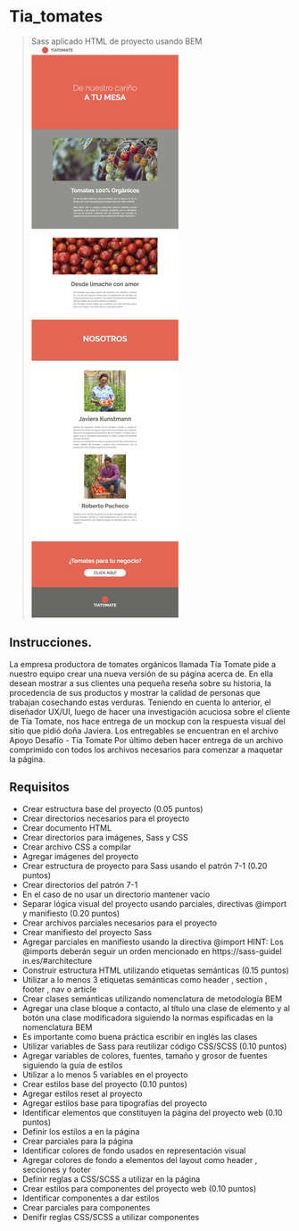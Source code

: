 # Tia_tomates
> Sass aplicado HTML de proyecto usando BEM
![](header.jpg)

## Instrucciones.

La empresa productora de tomates orgánicos llamada Tía Tomate pide a nuestro equipo crear una
nueva versión de su página acerca de.
En ella desean mostrar a sus clientes una pequeña reseña sobre su historia, la procedencia de sus
productos y mostrar la calidad de personas que trabajan cosechando estas verduras.
Teniendo en cuenta lo anterior, el diseñador UX/UI, luego de hacer una investigación acuciosa sobre
el cliente de Tía Tomate, nos hace entrega de un mockup con la respuesta visual del sitio que pidió
doña Javiera.
Los entregables se encuentran en el archivo Apoyo Desafío - Tía Tomate
Por último deben hacer entrega de un archivo comprimido con todos los archivos necesarios para
comenzar a maquetar la página.

## Requisitos

- Crear estructura base del proyecto (0.05 puntos)
- Crear directorios necesarios para el proyecto
- Crear documento HTML
- Crear directorios para imágenes, Sass y CSS
- Crear archivo CSS a compilar
- Agregar imágenes del proyecto
- Crear estructura de proyecto para Sass usando el patrón 7-1 (0.20 puntos)
- Crear directorios del patrón 7-1
- En el caso de no usar un directorio mantener vacío
- Separar lógica visual del proyecto usando parciales, directivas @import y manifiesto (0.20
puntos)
- Crear archivos parciales necesarios para el proyecto
- Crear manifiesto del proyecto Sass
- Agregar parciales en manifiesto usando la directiva @import
HINT: Los @imports deberán seguir un orden mencionado en https://sass-guidel
in.es/#architecture
- Construir estructura HTML utilizando etiquetas semánticas (0.15 puntos)
- Utilizar a lo menos 3 etiquetas semánticas como header , section , footer , nav o
article
- Crear clases semánticas utilizando nomenclatura de metodología BEM
- Agregar una clase bloque a contacto, al título una clase de elemento y al botón una clase
modificadora siguiendo la normas espificadas en la nomenclatura BEM
- Es importante como buena práctica escribir en inglés las clases
- Utilizar variables de Sass para reutilizar código CSS/SCSS (0.10 puntos)
- Agregar variables de colores, fuentes, tamaño y grosor de fuentes siguiendo la guía de
estilos
- Utilizar a lo menos 5 variables en el proyecto
- Crear estilos base del proyecto (0.10 puntos)
- Agregar estilos reset al proyecto
- Agregar estilos base para tipografías del proyecto
- Identificar elementos que constituyen la página del proyecto web (0.10 puntos)
- Definir los estilos a en la página
- Crear parciales para la página
- Identificar colores de fondo usados en representación visual
- Agregar colores de fondo a elementos del layout como header , secciones y footer
- Definir reglas a CSS/SCSS a utilizar en la página
- Crear estilos para componentes del proyecto web (0.10 puntos)
- Identificar componentes a dar estilos
- Crear parciales para componentes
- Denifir reglas CSS/SCSS a utilizar componentes

